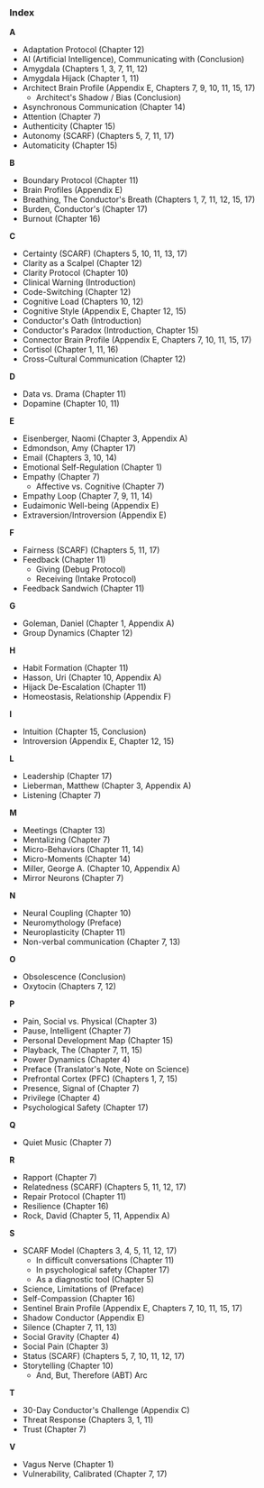 ### **Index**

**A**
*   Adaptation Protocol (Chapter 12)
*   AI (Artificial Intelligence), Communicating with (Conclusion)
*   Amygdala (Chapters 1, 3, 7, 11, 12)
*   Amygdala Hijack (Chapter 1, 11)
*   Architect Brain Profile (Appendix E, Chapters 7, 9, 10, 11, 15, 17)
    *   Architect's Shadow / Bias (Conclusion)
*   Asynchronous Communication (Chapter 14)
*   Attention (Chapter 7)
*   Authenticity (Chapter 15)
*   Autonomy (SCARF) (Chapters 5, 7, 11, 17)
*   Automaticity (Chapter 15)

**B**
*   Boundary Protocol (Chapter 11)
*   Brain Profiles (Appendix E)
*   Breathing, The Conductor's Breath (Chapters 1, 7, 11, 12, 15, 17)
*   Burden, Conductor's (Chapter 17)
*   Burnout (Chapter 16)

**C**
*   Certainty (SCARF) (Chapters 5, 10, 11, 13, 17)
*   Clarity as a Scalpel (Chapter 12)
*   Clarity Protocol (Chapter 10)
*   Clinical Warning (Introduction)
*   Code-Switching (Chapter 12)
*   Cognitive Load (Chapters 10, 12)
*   Cognitive Style (Appendix E, Chapter 12, 15)
*   Conductor's Oath (Introduction)
*   Conductor's Paradox (Introduction, Chapter 15)
*   Connector Brain Profile (Appendix E, Chapters 7, 10, 11, 15, 17)
*   Cortisol (Chapter 1, 11, 16)
*   Cross-Cultural Communication (Chapter 12)

**D**
*   Data vs. Drama (Chapter 11)
*   Dopamine (Chapter 10, 11)

**E**
*   Eisenberger, Naomi (Chapter 3, Appendix A)
*   Edmondson, Amy (Chapter 17)
*   Email (Chapters 3, 10, 14)
*   Emotional Self-Regulation (Chapter 1)
*   Empathy (Chapter 7)
    *   Affective vs. Cognitive (Chapter 7)
*   Empathy Loop (Chapter 7, 9, 11, 14)
*   Eudaimonic Well-being (Appendix E)
*   Extraversion/Introversion (Appendix E)

**F**
*   Fairness (SCARF) (Chapters 5, 11, 17)
*   Feedback (Chapter 11)
    *   Giving (Debug Protocol)
    *   Receiving (Intake Protocol)
*   Feedback Sandwich (Chapter 11)

**G**
*   Goleman, Daniel (Chapter 1, Appendix A)
*   Group Dynamics (Chapter 12)

**H**
*   Habit Formation (Chapter 11)
*   Hasson, Uri (Chapter 10, Appendix A)
*   Hijack De-Escalation (Chapter 11)
*   Homeostasis, Relationship (Appendix F)

**I**
*   Intuition (Chapter 15, Conclusion)
*   Introversion (Appendix E, Chapter 12, 15)

**L**
*   Leadership (Chapter 17)
*   Lieberman, Matthew (Chapter 3, Appendix A)
*   Listening (Chapter 7)

**M**
*   Meetings (Chapter 13)
*   Mentalizing (Chapter 7)
*   Micro-Behaviors (Chapter 11, 14)
*   Micro-Moments (Chapter 14)
*   Miller, George A. (Chapter 10, Appendix A)
*   Mirror Neurons (Chapter 7)

**N**
*   Neural Coupling (Chapter 10)
*   Neuromythology (Preface)
*   Neuroplasticity (Chapter 11)
*   Non-verbal communication (Chapter 7, 13)

**O**
*   Obsolescence (Conclusion)
*   Oxytocin (Chapters 7, 12)

**P**
*   Pain, Social vs. Physical (Chapter 3)
*   Pause, Intelligent (Chapter 7)
*   Personal Development Map (Chapter 15)
*   Playback, The (Chapter 7, 11, 15)
*   Power Dynamics (Chapter 4)
*   Preface (Translator's Note, Note on Science)
*   Prefrontal Cortex (PFC) (Chapters 1, 7, 15)
*   Presence, Signal of (Chapter 7)
*   Privilege (Chapter 4)
*   Psychological Safety (Chapter 17)

**Q**
*   Quiet Music (Chapter 7)

**R**
*   Rapport (Chapter 7)
*   Relatedness (SCARF) (Chapters 5, 11, 12, 17)
*   Repair Protocol (Chapter 11)
*   Resilience (Chapter 16)
*   Rock, David (Chapter 5, 11, Appendix A)

**S**
*   SCARF Model (Chapters 3, 4, 5, 11, 12, 17)
    *   In difficult conversations (Chapter 11)
    *   In psychological safety (Chapter 17)
    *   As a diagnostic tool (Chapter 5)
*   Science, Limitations of (Preface)
*   Self-Compassion (Chapter 16)
*   Sentinel Brain Profile (Appendix E, Chapters 7, 10, 11, 15, 17)
*   Shadow Conductor (Appendix E)
*   Silence (Chapter 7, 11, 13)
*   Social Gravity (Chapter 4)
*   Social Pain (Chapter 3)
*   Status (SCARF) (Chapters 5, 7, 10, 11, 12, 17)
*   Storytelling (Chapter 10)
    *   And, But, Therefore (ABT) Arc

**T**
*   30-Day Conductor's Challenge (Appendix C)
*   Threat Response (Chapters 3, 1, 11)
*   Trust (Chapter 7)

**V**
*   Vagus Nerve (Chapter 1)
*   Vulnerability, Calibrated (Chapter 7, 17)
